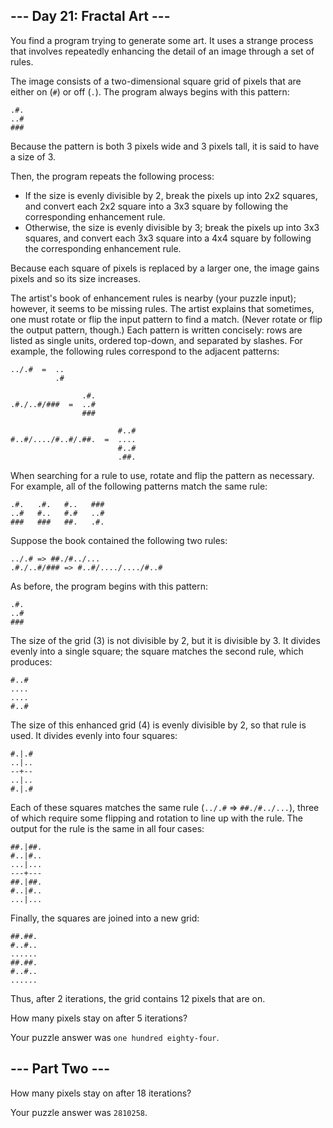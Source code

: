 ## --- Day 21: Fractal Art ---

You find a program trying to generate some art. It uses a strange process that involves repeatedly enhancing the detail of an image through a set of rules.

The image consists of a two-dimensional square grid of pixels that are either on (```#```) or off (```.```). The program always begins with this pattern:

```
.#.
..#
###
```

Because the pattern is both 3 pixels wide and 3 pixels tall, it is said to have a size of 3.

Then, the program repeats the following process:

- If the size is evenly divisible by 2, break the pixels up into 2x2 squares, and convert each 2x2 square into a 3x3 square by following the corresponding enhancement rule.
- Otherwise, the size is evenly divisible by 3; break the pixels up into 3x3 squares, and convert each 3x3 square into a 4x4 square by following the corresponding enhancement rule.

Because each square of pixels is replaced by a larger one, the image gains pixels and so its size increases.

The artist's book of enhancement rules is nearby (your puzzle input); however, it seems to be missing rules. The artist explains that sometimes, one must rotate or flip the input pattern to find a match. (Never rotate or flip the output pattern, though.) Each pattern is written concisely: rows are listed as single units, ordered top-down, and separated by slashes. For example, the following rules correspond to the adjacent patterns:

```
../.#  =  ..
          .#

                .#.
.#./..#/###  =  ..#
                ###

                        #..#
#..#/..../#..#/.##.  =  ....
                        #..#
                        .##.
```

When searching for a rule to use, rotate and flip the pattern as necessary. For example, all of the following patterns match the same rule:

```
.#.   .#.   #..   ###
..#   #..   #.#   ..#
###   ###   ##.   .#.
```

Suppose the book contained the following two rules:

```
../.# => ##./#../...
.#./..#/### => #..#/..../..../#..#
```

As before, the program begins with this pattern:

```
.#.
..#
###
```

The size of the grid (3) is not divisible by 2, but it is divisible by 3. It divides evenly into a single square; the square matches the second rule, which produces:

```
#..#
....
....
#..#
```

The size of this enhanced grid (4) is evenly divisible by 2, so that rule is used. It divides evenly into four squares:

```
#.|.#
..|..
--+--
..|..
#.|.#
```

Each of these squares matches the same rule (```../.#``` => ```##./#../...```), three of which require some flipping and rotation to line up with the rule. The output for the rule is the same in all four cases:

```
##.|##.
#..|#..
...|...
---+---
##.|##.
#..|#..
...|...
```

Finally, the squares are joined into a new grid:

```
##.##.
#..#..
......
##.##.
#..#..
......
```

Thus, after 2 iterations, the grid contains 12 pixels that are on.

How many pixels stay on after 5 iterations?

Your puzzle answer was ```one hundred eighty-four```.

## --- Part Two ---

How many pixels stay on after 18 iterations?

Your puzzle answer was ```2810258```.